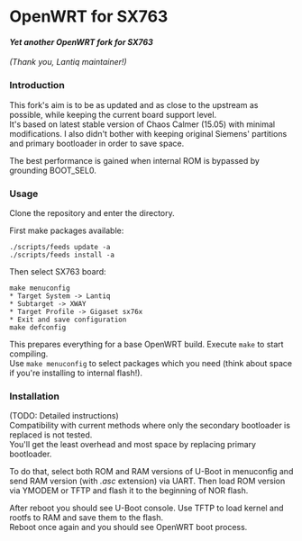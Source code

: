 # OpenWRT for SX763
#### _Yet another OpenWRT fork for SX763_
_(Thank you, Lantiq maintainer!)_

### Introduction
This fork's aim is to be as updated and as close to the upstream as possible, while keeping the current board support level.  
It's based on latest stable version of Chaos Calmer (15.05) with minimal modifications.
I also didn't bother with keeping original Siemens' partitions and primary bootloader in order to save space.

The best performance is gained when internal ROM is bypassed by grounding BOOT_SEL0.

### Usage
Clone the repository and enter the directory.

First make packages available:
```
./scripts/feeds update -a
./scripts/feeds install -a
```

Then select SX763 board:
```
make menuconfig
* Target System -> Lantiq
* Subtarget -> XWAY
* Target Profile -> Gigaset sx76x
* Exit and save configuration
make defconfig
```

This prepares everything for a base OpenWRT build. Execute `make` to start compiling.  
Use `make menuconfig` to select packages which you need (think about space if you're installing to internal flash!).

### Installation
(TODO: Detailed instructions)  
Compatibility with current methods where only the secondary bootloader is replaced is not tested.  
You'll get the least overhead and most space by replacing primary bootloader.

To do that, select both ROM and RAM versions of U-Boot in menuconfig and send RAM version (with _.asc_ extension) via UART. Then load ROM version via YMODEM or TFTP and flash it to the beginning of NOR flash.

After reboot you should see U-Boot console. Use TFTP to load kernel and rootfs to RAM and save them to the flash.  
Reboot once again and you should see OpenWRT boot process.
